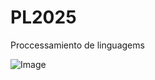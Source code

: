 # PL2025
Proccessamiento de linguagems




![Image](https://github.com/user-attachments/assets/78eba64a-ac99-4337-ba84-1a80576b33ff)

